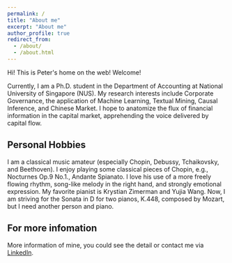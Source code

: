 ```yaml
---
permalink: /
title: "About me"
excerpt: "About me"
author_profile: true
redirect_from: 
  - /about/
  - /about.html
---
```


Hi! This is Peter's home on the web! Welcome!

Currently, I am a Ph.D. student in the Department of Accounting at National University of Singapore (NUS). My research interests include Corporate Governance, the application of Machine Learning, Textual Mining, Causal Inference, and Chinese Market. I hope to anatomize the flux of financial information in the capital market, apprehending the voice delivered by capital flow.

Personal Hobbies
------
I am a classical music amateur (especially Chopin, Debussy, Tchaikovsky, and Beethoven). I enjoy playing some classical pieces of Chopin, e.g., Nocturnes Op.9 No.1., Andante Spianato. I love his use of a more freely flowing rhythm, song-like melody in the right hand, and strongly emotional expression. My favorite pianist is Krystian Zimerman and Yujia Wang. Now, I am striving for the Sonata in D for two pianos, K.448, composed by Mozart, but I need another person and piano.

For more infomation
------
More information of mine, you could see the detail or contact me via [LinkedIn](www.linkedin.com/in/peter-chi-5b855521a).
